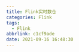 ```yaml
---
title: Flink实时数仓
categories: Flink
tags:
  - Flink
abbrlink: c1cf9ade
date: 2021-09-16 16:48:30
---
```





